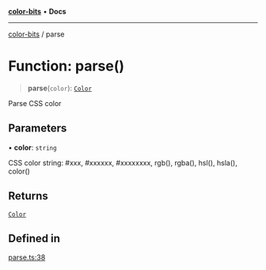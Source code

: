 [**color-bits**](../README.md) • **Docs**

***

[color-bits](../README.md) / parse

# Function: parse()

> **parse**(`color`): [`Color`](../type-aliases/Color.md)

Parse CSS color

## Parameters

• **color**: `string`

CSS color string: #xxx, #xxxxxx, #xxxxxxxx, rgb(), rgba(), hsl(), hsla(), color()

## Returns

[`Color`](../type-aliases/Color.md)

## Defined in

[parse.ts:38](https://github.com/romgrk/color-bits/blob/b365b323832db5ef849692fab31824cf62056780/src/parse.ts#L38)
